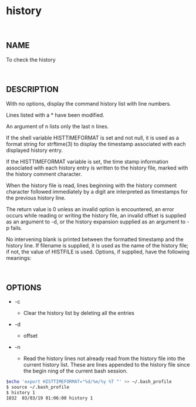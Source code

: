 # history

<br>

## NAME

To check the history

<br>

## DESCRIPTION

With no options, display the command history list with line numbers.

Lines listed with a * have been modified.

An argument of n lists only the last n lines.

If the shell variable HISTTIMEFORMAT is set and not null, it is used as a format string for strftime(3) to display the timestamp associated with each displayed history entry.

If  the HISTTIMEFORMAT variable is set, the time stamp information associated with each history entry is written to the history file, marked with the history comment character.  

When the history file is read, lines beginning with the history comment character followed immediately by a digit are interpreted as timestamps for the previous history line.

The return value is 0 unless an invalid option is encountered, an error occurs while reading or writing the history file, an invalid offset is supplied as an argument to -d, or the history expansion supplied as an argument to -p fails.

No intervening blank is printed between the formatted timestamp and the history line.  If filename is supplied, it is used as the name of the history file; if not, the value of HISTFILE is used.  Options, if supplied, have the following meanings:

<br>

## OPTIONS

* -c
  * Clear the history list by deleting all the entries

* -d
  * offset

* -n
  * Read the history lines not already read from the history file into the current history list.  These are lines appended to the history file since the begin ning of the current bash session.

```bash
$echo 'export HISTTIMEFORMAT="%d/%m/%y %T "' >> ~/.bash_profile
$ source ~/.bash_profile
$ history 1
1032  03/03/19 01:06:00 history 1
```
